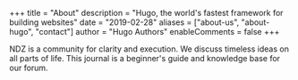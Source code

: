 +++
title = "About"
description = "Hugo, the world's fastest framework for building websites"
date = "2019-02-28"
aliases = ["about-us", "about-hugo", "contact"]
author = "Hugo Authors"
enableComments = false
+++

NDZ is a community for clarity and execution. We discuss timeless ideas on all parts of life. This journal is a beginner's guide and knowledge base for our forum.
